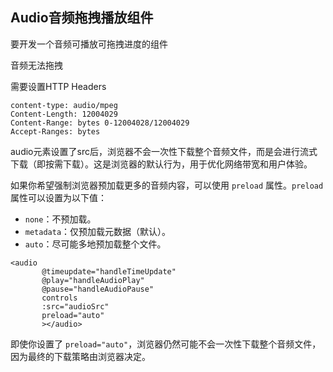 ## Audio音频拖拽播放组件

要开发一个音频可播放可拖拽进度的组件

音频无法拖拽

需要设置HTTP Headers

```http
content-type: audio/mpeg
Content-Length: 12004029
Content-Range: bytes 0-12004028/12004029
Accept-Ranges: bytes
```









audio元素设置了src后，浏览器不会一次性下载整个音频文件，而是会进行流式下载（即按需下载）。这是浏览器的默认行为，用于优化网络带宽和用户体验。

如果你希望强制浏览器预加载更多的音频内容，可以使用 `preload` 属性。`preload` 属性可以设置为以下值：

- `none`：不预加载。
- `metadata`：仅预加载元数据（默认）。
- `auto`：尽可能多地预加载整个文件。

```vue
<audio
       @timeupdate="handleTimeUpdate"
       @play="handleAudioPlay"
       @pause="handleAudioPause"
       controls
       :src="audioSrc"
       preload="auto"
       ></audio>
```

即使你设置了 `preload="auto"`，浏览器仍然可能不会一次性下载整个音频文件，因为最终的下载策略由浏览器决定。